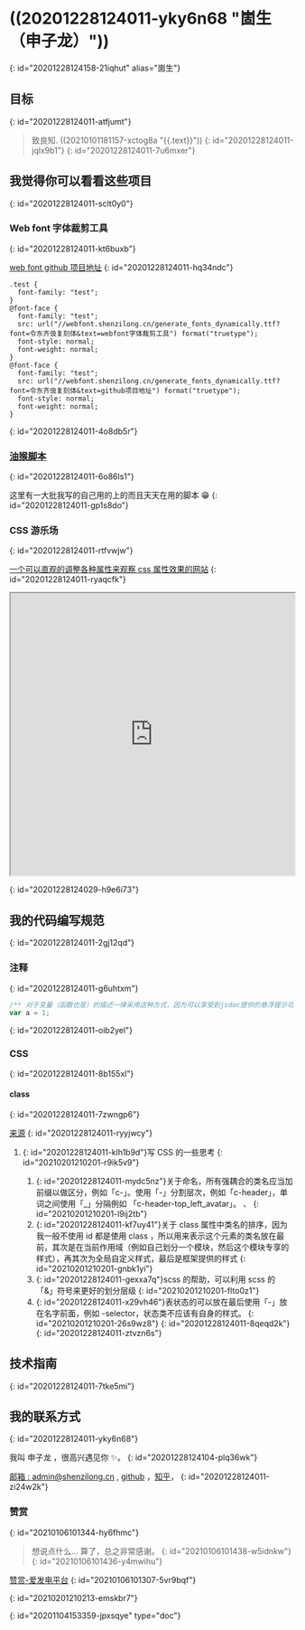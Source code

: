 # ((20201228124011-yky6n68 "崮生（申子龙）"))
{: id="20201228124158-21iqhut" alias="崮生"}

## 目标
{: id="20201228124011-atfjumt"}

> 致良知.   ((20210101181157-xctog8a "{{.text}}"))
> {: id="20201228124011-jqlx9b1"}
{: id="20201228124011-7u6mxer"}

## 我觉得你可以看看这些项目
{: id="20201228124011-sclt0y0"}

### Web font 字体裁剪工具
{: id="20201228124011-kt6buxb"}

[web font github 项目地址](https://github.com/2234839/web-font)
{: id="20201228124011-hq34ndc"}

```css{run}
.test {
  font-family: "test";
}
@font-face {
  font-family: "test";
  src: url("//webfont.shenzilong.cn/generate_fonts_dynamically.ttf?font=令东齐伋复刻体&text=webfont字体裁剪工具") format("truetype");
  font-style: normal;
  font-weight: normal;
}
@font-face {
  font-family: "test";
  src: url("//webfont.shenzilong.cn/generate_fonts_dynamically.ttf?font=令东齐伋复刻体&text=github项目地址") format("truetype");
  font-style: normal;
  font-weight: normal;
}
```
{: id="20201228124011-4o8db5r"}

### [油猴脚本](https://github.com/2234839/userJS)
{: id="20201228124011-6o86ls1"}

这里有一大批我写的自己用的上的而且天天在用的脚本 😁
{: id="20201228124011-gp1s8do"}

### CSS 游乐场
{: id="20201228124011-rtfvwjw"}

[一个可以直观的调整各种属性来观察 css 属性效果的网站](https://github.com/2234839/svelte_codesandbox)
{: id="20201228124011-ryaqcfk"}

<iframe class="border" src="https://2234839.github.io/svelte_codesandbox/" width="100%" height="500px"></iframe>

{: id="20201228124029-h9e6i73"}

## 我的代码编写规范
{: id="20201228124011-2gj12qd"}

### 注释
{: id="20201228124011-g6uhtxm"}

```typescript
/** 对于变量（函数也是）的描述一律采用这种方式，因为可以享受到jsdoc提供的悬浮提示功能,把鼠标放在下面的a上面试试 */
var a = 1;
```
{: id="20201228124011-oib2yel"}

### CSS
{: id="20201228124011-8b155xl"}

#### class
{: id="20201228124011-7zwngp6"}

[来源](../record/每日总结/2020/3月.html#2020-3-24)
{: id="20201228124011-ryyjwcy"}

1. {: id="20201228124011-klh1b9d"}写 CSS 的一些思考
   {: id="20210201210201-r9ik5v9"}

   1. {: id="20201228124011-mydc5nz"}关于命名，所有强耦合的类名应当加前缀以做区分，例如「c-」。使用「-」分割层次，例如「c-header」，单词之间使用「\_」分隔例如 「c-header-top_left_avatar」。 、
      {: id="20210201210201-l9ij2tb"}
   2. {: id="20201228124011-kf7uy41"}关于 class 属性中类名的排序，因为我一般不使用 id 都是使用 class ，所以用来表示这个元素的类名放在最前，其次是在当前作用域（例如自己划分一个模块，然后这个模块专享的样式），再其次为全局自定义样式，最后是框架提供的样式
      {: id="20210201210201-gnbk1yi"}
   3. {: id="20201228124011-gexxa7q"}scss 的帮助，可以利用 scss 的 「&」符号来更好的划分层级
      {: id="20210201210201-flto0z1"}
   4. {: id="20201228124011-x29vh46"}表状态的可以放在最后使用「-」放在名字前面，例如 -selector，状态类不应该有自身的样式。
      {: id="20210201210201-26s9wz8"}
   {: id="20201228124011-8qeqd2k"}
{: id="20201228124011-ztvzn6s"}

## 技术指南
{: id="20201228124011-7tke5mi"}

## 我的联系方式
{: id="20201228124011-yky6n68"}

我叫 申子龙 ，很高兴遇见你 ✨。
{: id="20201228124104-plq36wk"}

[邮箱 : admin@shenzilong.cn](mailto:admin@shenzilong.cn "非常欢迎邮件来信") , [github](https://github.com/2234839 "这里有更多的其他项目，以及我的编程动态") ，[知乎](https://www.zhihu.com/people/chen-yin-72-96 "有一些文章写在知乎而博客没有")，
{: id="20201228124011-zi24w2k"}

### 赞赏
{: id="20210106101344-hy6fhmc"}

> 想说点什么... 算了，总之非常感谢。
> {: id="20210106101438-w5idnkw"}
{: id="20210106101436-y4mwihu"}

[赞赏-爱发电平台](https://afdian.net/@llej0)
{: id="20210106101307-5vr9bqf"}

{: id="20210201210213-emskbr7"}


{: id="20201104153359-jpxsqye" type="doc"}
